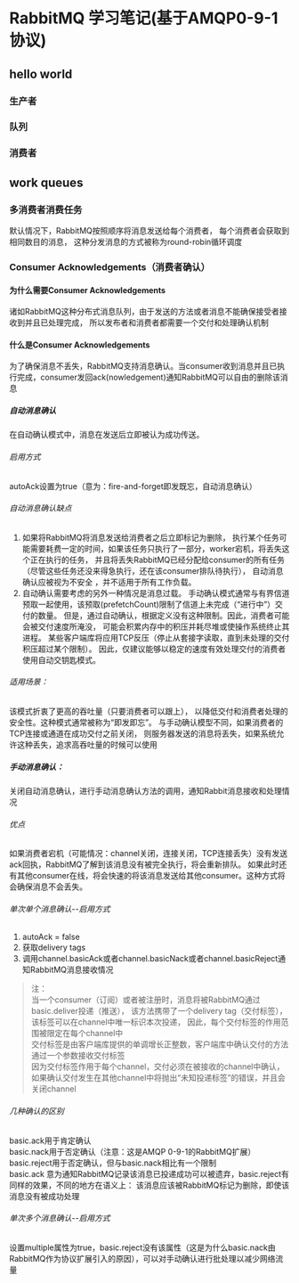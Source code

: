 # RabbitMQ 学习笔记(基于AMQP0-9-1协议)
## hello world
### 生产者
### 队列
### 消费者
## work queues
### 多消费者消费任务
默认情况下，RabbitMQ按照顺序将消息发送给每个消费者，
每个消费者会获取到相同数目的消息，
这种分发消息的方式被称为round-robin循环调度
### Consumer Acknowledgements（消费者确认）
#### 为什么需要Consumer Acknowledgements

诸如RabbitMQ这种分布式消息队列，由于发送的方法或者消息不能确保接受者接收到并且已处理完成，
所以发布者和消费者都需要一个交付和处理确认机制

#### 什么是Consumer Acknowledgements  
为了确保消息不丢失，RabbitMQ支持消息确认。当consumer收到消息并且已执行完成，consumer发回ack(nowledgement)通知RabbitMQ可以自由的删除该消息  
##### 自动消息确认  
在自动确认模式中，消息在发送后立即被认为成功传送。
###### 启用方式
autoAck设置为true（意为：fire-and-forget即发既忘，自动消息确认）  
###### 自动消息确认缺点
1. 如果将RabbitMQ将消息发送给消费者之后立即标记为删除，
执行某个任务可能需要耗费一定的时间，如果该任务只执行了一部分，worker宕机，将丢失这个正在执行的任务，
并且将丢失RabbitMQ已经分配给consumer的所有任务（尽管这些任务还没来得急执行，还在该consumer排队待执行），
自动消息确认应被视为不安全 ，并不适用于所有工作负载。 
2. 自动确认需要考虑的另外一种情况是消息过载。
手动确认模式通常与有界信道预取一起使用，该预取(prefetchCount)限制了信道上未完成（“进行中”）交付的数量。
但是，通过自动确认，根据定义没有这种限制。因此，消费者可能会被交付速度所淹没，
可能会积累内存中的积压并耗尽堆或使操作系统终止其进程。
某些客户端库将应用TCP反压（停止从套接字读取，直到未处理的交付积压超过某个限制）。
因此，仅建议能够以稳定的速度有效处理交付的消费者使用自动交钥匙模式。
###### 适用场景：
该模式折衷了更高的吞吐量（只要消费者可以跟上），
以降低交付和消费者处理的安全性。这种模式通常被称为“即发即忘”。
与手动确认模型不同，如果消费者的TCP连接或通道在成功交付之前关闭，
则服务器发送的消息将丢失，如果系统允许这种丢失，追求高吞吐量的时候可以使用
##### 手动消息确认：
关闭自动消息确认，进行手动消息确认方法的调用，通知Rabbit消息接收和处理情况
###### 优点
如果消费者宕机（可能情况：channel关闭，连接关闭，TCP连接丢失）没有发送ack回执，RabbitMQ了解到该消息没有被完全执行，将会重新排队。
如果此时还有其他consumer在线，将会快速的将该消息发送给其他consumer。这种方式将会确保消息不会丢失。 
###### 单次单个消息确认--启用方式
1. autoAck = false
2. 获取delivery tags
3. 调用channel.basicAck或者channel.basicNack或者channel.basicReject通知RabbitMQ消息接收情况
>注：  
当一个consumer（订阅）或者被注册时，消息将被RabbitMQ通过basic.deliver投递（推送），
该方法携带了一个delivery tag（交付标签），该标签可以在channel中唯一标识本次投递，
因此，每个交付标签的作用范围被限定在每个channel中  
交付标签是由客户端库提供的单调增长正整数，客户端库中确认交付的方法通过一个参数接收交付标签  
因为交付标签作用于每个channel，交付必须在被接收的channel中确认，
如果确认交付发生在其他channel中将抛出“未知投递标签”的错误，并且会关闭channel

###### 几种确认的区别
basic.ack用于肯定确认  
basic.nack用于否定确认（注意：这是AMQP 0-9-1的RabbitMQ扩展）  
basic.reject用于否定确认，但与basic.nack相比有一个限制  
basic.ack 意为通知RabbitMQ记录该消息已投递成功可以被遗弃，basic.reject有同样的效果，不同的地方在语义上：
该消息应该被RabbitMQ标记为删除，即使该消息没有被成功处理

###### 单次多个消息确认--启用方式
设置multiple属性为true，basic.reject没有该属性（这是为什么basic.nack由RabbitMQ作为协议扩展引入的原因），可以对手动确认进行批处理以减少网络流量


